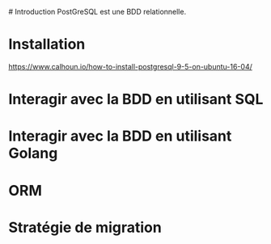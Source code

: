 # Introduction
PostGreSQL est une BDD relationnelle.

# Installation

https://www.calhoun.io/how-to-install-postgresql-9-5-on-ubuntu-16-04/

# Interagir avec la BDD en utilisant SQL

# Interagir avec la BDD en utilisant Golang

# ORM

# Stratégie de migration
